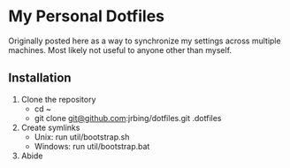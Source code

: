 # My Personal Dotfiles #

Originally posted here as a way to synchronize my settings across
multiple machines. Most likely not useful to anyone other than myself.

## Installation ##

1. Clone the repository
    * cd ~
    * git clone git@github.com:jrbing/dotfiles.git .dotfiles
2. Create symlinks
    * Unix: run util/bootstrap.sh
    * Windows: run util/bootstrap.bat
3. Abide
